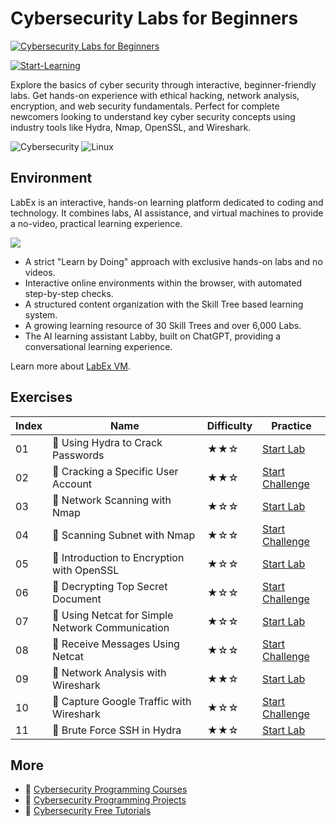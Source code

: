 # Cybersecurity Labs for Beginners

[![Cybersecurity Labs for Beginners](https://cover-creator.labex.io/cybersecurity-labs-for-beginners.png)](https://labex.io/courses/cybersecurity-labs-for-beginners)

[![Start-Learning](https://img.shields.io/badge/Start-Learning-whitesmoke?style=for-the-badge)](https://labex.io/courses/cybersecurity-labs-for-beginners)

Explore the basics of cyber security through interactive, beginner-friendly labs. Get hands-on experience with ethical hacking, network analysis, encryption, and web security fundamentals. Perfect for complete newcomers looking to understand key cyber security concepts using industry tools like Hydra, Nmap, OpenSSL, and Wireshark.

![Cybersecurity](https://img.shields.io/badge/Cybersecurity-whitesmoke?style=for-the-badge&logo=cybersecurity)
![Linux](https://img.shields.io/badge/Linux-whitesmoke?style=for-the-badge&logo=linux)


## Environment

LabEx is an interactive, hands-on learning platform dedicated to coding and technology. It combines labs, AI assistance, and virtual machines to provide a no-video, practical learning experience.

![](https://tutorial-screenshot.getvm.io/images/vm-1725247253.png)

- A strict "Learn by Doing" approach with exclusive hands-on labs and no videos.
- Interactive online environments within the browser, with automated step-by-step checks.
- A structured content organization with the Skill Tree based learning system.
- A growing learning resource of 30 Skill Trees and over 6,000 Labs.
- The AI learning assistant Labby, built on ChatGPT, providing a conversational learning experience.

Learn more about [LabEx VM](https://support.labex.io/using-labex/virtual-machine).

## Exercises

|   Index | Name                                             | Difficulty   | Practice                                                                                                                        |
|---------|--------------------------------------------------|--------------|---------------------------------------------------------------------------------------------------------------------------------|
|      01 | 📖 Using Hydra to Crack Passwords                | ★★☆          | <a target='_blank' href='https://labex.io/tutorials/linux-using-hydra-to-crack-passwords-415960'>Start Lab</a>                  |
|      02 | 🎯 Cracking a Specific User Account              | ★★☆          | <a target='_blank' href='https://labex.io/tutorials/linux-cracking-a-specific-user-account-415951'>Start Challenge</a>          |
|      03 | 📖 Network Scanning with Nmap                    | ★☆☆          | <a target='_blank' href='https://labex.io/tutorials/nmap-network-scanning-with-nmap-415959'>Start Lab</a>                       |
|      04 | 🎯 Scanning Subnet with Nmap                     | ★☆☆          | <a target='_blank' href='https://labex.io/tutorials/nmap-scanning-subnet-with-nmap-415954'>Start Challenge</a>                  |
|      05 | 📖 Introduction to Encryption with OpenSSL       | ★☆☆          | <a target='_blank' href='https://labex.io/tutorials/linux-introduction-to-encryption-with-openssl-415957'>Start Lab</a>         |
|      06 | 🎯 Decrypting Top Secret Document                | ★☆☆          | <a target='_blank' href='https://labex.io/tutorials/linux-decrypting-top-secret-document-415952'>Start Challenge</a>            |
|      07 | 📖 Using Netcat for Simple Network Communication | ★☆☆          | <a target='_blank' href='https://labex.io/labs/linux-using-netcat-for-simple-network-communication-415961'>Start Lab</a>        |
|      08 | 🎯 Receive Messages Using Netcat                 | ★☆☆          | <a target='_blank' href='https://labex.io/tutorials/linux-receive-messages-using-netcat-415953'>Start Challenge</a>             |
|      09 | 📖 Network Analysis with Wireshark               | ★★☆          | <a target='_blank' href='https://labex.io/tutorials/wireshark-network-analysis-with-wireshark-415958'>Start Lab</a>             |
|      10 | 🎯 Capture Google Traffic with Wireshark         | ★☆☆          | <a target='_blank' href='https://labex.io/tutorials/wireshark-capture-google-traffic-with-wireshark-415948'>Start Challenge</a> |
|      11 | 📖 Brute Force SSH in Hydra                      | ★★☆          | <a target='_blank' href='https://labex.io/tutorials/hydra-brute-force-ssh-in-hydra-549926'>Start Lab</a>                        |

## More

- 🔗 [Cybersecurity Programming Courses](https://github.com/labex-labs/awesome-programming-courses)
- 🔗 [Cybersecurity Programming Projects](https://github.com/labex-labs/awesome-programming-projects)
- 🔗 [Cybersecurity Free Tutorials](https://github.com/labex-labs/cybersecurity-free-tutorials)

